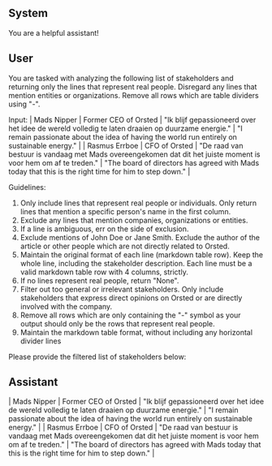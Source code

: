 ## System

You are a helpful assistant!

## User


You are tasked with analyzing the following list of stakeholders and returning only the lines that represent real people. Disregard any lines that mention entities or organizations. Remove all rows which are table dividers using "-".

Input:
| Mads Nipper | Former CEO of Orsted | "Ik blijf gepassioneerd over het idee de wereld volledig te laten draaien op duurzame energie." | "I remain passionate about the idea of having the world run entirely on sustainable energy." |
| Rasmus Errboe | CFO of Orsted | "De raad van bestuur is vandaag met Mads overeengekomen dat dit het juiste moment is voor hem om af te treden." | "The board of directors has agreed with Mads today that this is the right time for him to step down." |

Guidelines:
1. Only include lines that represent real people or individuals. Only return lines that mention a specific person's name in the first column.
2. Exclude any lines that mention companies, organizations or entities.
3. If a line is ambiguous, err on the side of exclusion.
4. Exclude mentions of John Doe or Jane Smith. Exclude the author of the article or other people which are not directly related to Orsted.
5. Maintain the original format of each line (markdown table row). Keep the whole line, including the stakeholder description. Each line must be a valid markdown table row with 4 columns, strictly.
6. If no lines represent real people, return "None".
7. Filter out too general or irrelevant stakeholders. Only include stakeholders that express direct opinions on Orsted or are directly involved with the company.
8. Remove all rows which are only containing the "-" symbol as your output should only be the rows that represent real people.
9. Maintain the markdown table format, without including any horizontal divider lines

Please provide the filtered list of stakeholders below:
        

## Assistant

| Mads Nipper | Former CEO of Orsted | "Ik blijf gepassioneerd over het idee de wereld volledig te laten draaien op duurzame energie." | "I remain passionate about the idea of having the world run entirely on sustainable energy." |
| Rasmus Errboe | CFO of Orsted | "De raad van bestuur is vandaag met Mads overeengekomen dat dit het juiste moment is voor hem om af te treden." | "The board of directors has agreed with Mads today that this is the right time for him to step down." |


